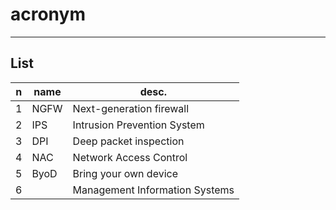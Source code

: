 # acronym

---

## List
|n|name|desc.|
|-|----|-----|
|1|NGFW|Next-generation firewall|
|2|IPS|Intrusion Prevention System|
|3|DPI|Deep packet inspection|
|4|NAC|Network Access Control|
|5|ByoD|Bring your own device|
|6||Management Information Systems|
